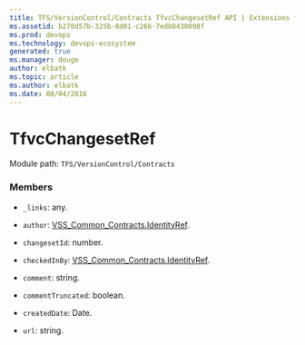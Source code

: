 ```yaml
---
title: TFS/VersionControl/Contracts TfvcChangesetRef API | Extensions for Azure DevOps Services
ms.assetid: b270d57b-325b-8d01-c26b-7edb0430098f
ms.prod: devops
ms.technology: devops-ecosystem
generated: true
ms.manager: douge
author: elbatk
ms.topic: article
ms.author: elbatk
ms.date: 08/04/2016
---
```


# TfvcChangesetRef

Module path: `TFS/VersionControl/Contracts`


### Members

* `_links`: any. 

* `author`: [VSS_Common_Contracts.IdentityRef](../../../VSS/WebApi/Contracts/IdentityRef.md). 

* `changesetId`: number. 

* `checkedInBy`: [VSS_Common_Contracts.IdentityRef](../../../VSS/WebApi/Contracts/IdentityRef.md). 

* `comment`: string. 

* `commentTruncated`: boolean. 

* `createdDate`: Date. 

* `url`: string. 

